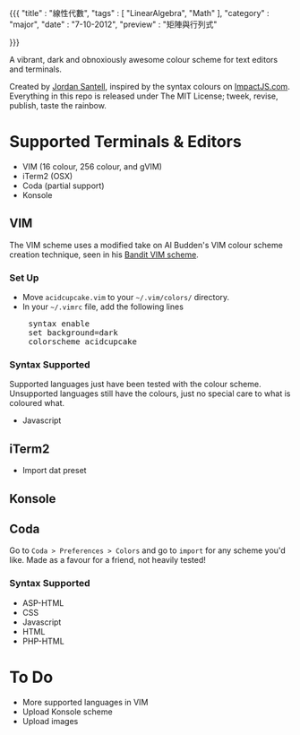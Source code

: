 {{{
    "title"    : "線性代數",
    "tags"     : [ "LinearAlgebra", "Math" ],
    "category" : "major",
    "date"     : "7-10-2012",
    "preview"  : "矩陣與行列式"

}}}

A vibrant, dark and obnoxiously awesome colour scheme for text editors and terminals.

Created by [Jordan Santell](http://www.jsantell.com), inspired by the syntax colours on [ImpactJS.com](http://www.impactjs.com). Everything in this repo is released under The MIT License; tweek, revise, publish, taste the rainbow.

# Supported Terminals & Editors #

* VIM (16 colour, 256 colour, and gVIM)
* iTerm2 (OSX)
* Coda (partial support)
* Konsole

## VIM ##

The VIM scheme uses a modified take on Al Budden's VIM colour scheme creation technique, seen in his [Bandit VIM scheme](https://sites.google.com/site/abudden/contents/Vim-Scripts/bandit-colour-scheme).

### Set Up ###

* Move ``acidcupcake.vim`` to your ``~/.vim/colors/`` directory.
* In your ``~/.vimrc`` file, add the following lines
<pre>
    syntax enable
    set background=dark
    colorscheme acidcupcake
</pre>

### Syntax Supported ###

Supported languages just have been tested with the colour scheme. Unsupported languages still have the colours, just no special care to what is coloured what.

* Javascript

## iTerm2
* Import dat preset

## Konsole ##

## Coda ##

Go to ``Coda > Preferences > Colors`` and go to ``import`` for any scheme you'd like. Made as a favour for a friend, not heavily tested!

### Syntax Supported ###

* ASP-HTML
* CSS
* Javascript
* HTML
* PHP-HTML 


# To Do #

* More supported languages in VIM
* Upload Konsole scheme
* Upload images
